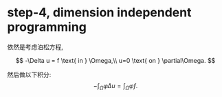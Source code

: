 # step-4, dimension independent programming

依然是考虑泊松方程,

$$
-\Delta u = f \text{ in } \Omega,\\
u=0 \text{ on } \partial\Omega.
$$

然后做以下积分:
$$
-\int_\Omega \varphi \Delta u = \int_\Omega \varphi f.
$$
<!--stackedit_data:
eyJoaXN0b3J5IjpbMjMzMDY3MzI5XX0=
-->